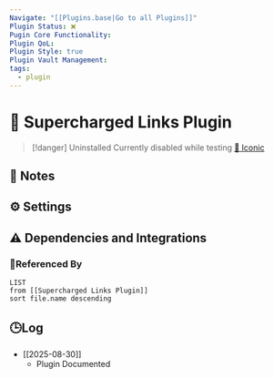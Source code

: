 ```yaml
---
Navigate: "[[Plugins.base|Go to all Plugins]]"
Plugin Status: ❌
Pugin Core Functionality:
Plugin QoL:
Plugin Style: true
Plugin Vault Management:
tags:
  - plugin
---
```

# 🔌 Supercharged Links Plugin

> [!danger] Uninstalled
> Currently disabled while testing [🧪 Iconic](#🧪%20Iconic)

## 📝 Notes

## ⚙️ Settings

## ⚠️ Dependencies and Integrations

### 🔗Referenced By

```dataview
LIST
from [[Supercharged Links Plugin]]
sort file.name descending
```

## 🕒Log

- [[2025-08-30]]
	- Plugin Documented

